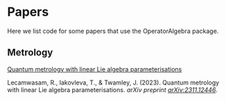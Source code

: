 # Papers

Here we list code for some papers that use the OperatorAlgebra package. 

## Metrology

[Quantum metrology with linear Lie algebra parameterisations](../2311.12446/)

Lecamwasam, R., Iakovleva, T., & Twamley, J. (2023). Quantum metrology with linear Lie algebra parameterisations. *arXiv preprint [arXiv:2311.12446](https://arxiv.org/abs/2311.12446)*.
